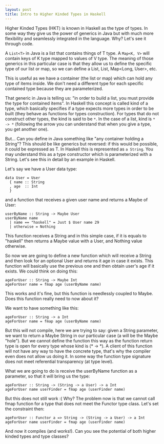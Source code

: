 ```yaml
---
layout: post
title: Intro to Higher Kinded Types in Haskell
---
```


Higher Kinded Types (HKT) is known in Haskell as the type of types. In some way they give us the power of generics in Java but with much more flexibility and seamlessly integrated in the language. Why? Let's see it through code.

A `List<T>` in Java is a list that contains things of T type. A `Map<K, V>` will contain keys of K type mapped to values of V type. The meaning of those generics in this particular case is that they allow us to define the specific type of our list or map, so we can define a List<String>, List<User>, Map<Long, User>, etc.

This is useful as we have a container (the list or map) which can hold any type of items inside. We don't need a different type for each specific contained type because they are parameterized.

That generic in Java is telling us: "in order to build a list, you must provide the type for contained items". In Haskell this concept is called kind of a type, which basically specifies if a type expects more types in order to be built (they behave as functions for types construction). For types that do not construct other types, the kind is said to be `*`. In the case of a list, kind is `* -> *` (following the arrow you can understand that when you give a type, you get another one).

But... Can you define in Java something like "any container holding a String"? This should be like generics but reversed: if this would be possible, it could be expressed as T<String>. In Haskell this is represented as `a String`. You may understand this as a type constructor which is parameterized with a String. Let's see this in detail by an example in Haskell.

Let's say we have a User data type:

```
data User = User
  { name :: String
  , age  :: Int
  }
```

and a function that receives a given user name and returns a Maybe of User:

```
userByName :: String -> Maybe User
userByName name
  | name == "haskell" = Just $ User name 29
  | otherwise = Nothing
```

This function receives a String and in this simple case, if it is equals to "haskell" then returns a Maybe value with a User, and Nothing value otherwise.

So now we are going to define a new function which will receive a String and then look for an optional User and returns it age in case it exists. This function will basically use the previous one and then obtain user's age if it exists. We could think on doing this:

```
ageForUser :: String -> Maybe Int
ageForUser name = fmap age (userByName name)
```

This works and it's fine, but this function is needlessly coupled to Maybe. Does this function really need to now about it? 

We want to have something like this:

```
ageForUser :: String -> a Int
ageForUser name = fmap age (userByName name)
```

But this will not compile, here we are trying to say: given a String parameter, we want to return a Maybe String in our particular case (a will be the Maybe "hole"). But we cannot define the function this way as the function return type is open for every type whose kind is (* -> *). A client of this function will not have any way to have the concrete type, that's why the compiler even does not allow us doing it. In some way the function type signature does not meet referential transparency (at type level).

What we are going to do is receive the userByName function as a parameter, so that it will bring us the type:

```
ageForUser :: String -> (String -> a User) -> a Int
ageForUser name userFinder = fmap age (userFinder name)
```

But this does not still work :( Why? The problem now is that we cannot call fmap function for a type that does not meet the Functor type class. Let's set the constraint then:

```
ageForUser :: Functor a => String -> (String -> a User) -> a Int
ageForUser name userFinder = fmap age (userFinder name)
```

And now it compiles (and works!). Can you see the potential of both higher kinded types and type classes?
